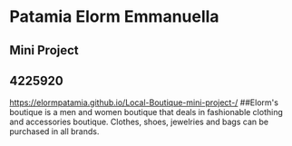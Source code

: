 # Patamia Elorm Emmanuella
## Mini Project
## 4225920
https://elormpatamia.github.io/Local-Boutique-mini-project-/
##Elorm's boutique is a men and women boutique that deals in fashionable clothing and accessories boutique. Clothes, shoes, jewelries and bags can be purchased in all brands.
